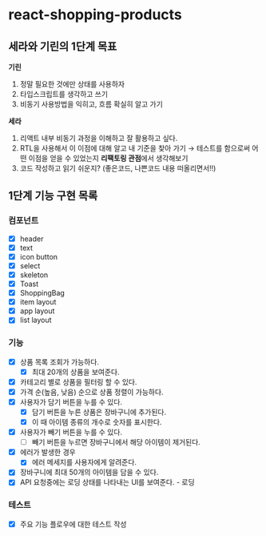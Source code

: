 # react-shopping-products

## 세라와 기린의 1단계 목표

**기린**

1. 정말 필요한 것에만 상태를 사용하자
2. 타입스크립트를 생각하고 쓰기
3. 비동기 사용방법을 익히고, 흐름 확실히 알고 가기

**세라**

1. 리액트 내부 비동기 과정을 이해하고 잘 활용하고 싶다.
2. RTL을 사용해서 이 이점에 대해 알고 내 기준을 찾아 가기 → 테스트를 함으로써 어떤 이점을 얻을 수 있었는지 **리팩토링 관점**에서 생각해보기
3. 코드 작성하고 읽기 쉬운지? (좋은코드, 나쁜코드 내용 떠올리면서!!)

## 1단계 기능 구현 목록

### 컴포넌트

- [x] header
- [x] text
- [x] icon button
- [x] select
- [x] skeleton
- [x] Toast
- [x] ShoppingBag
- [x] item layout
- [x] app layout
- [x] list layout

### 기능

- [x] 상품 목록 조회가 가능하다.
  - [x] 최대 20개의 상품을 보여준다.
- [x] 카테고리 별로 상품을 필터링 할 수 있다.
- [x] 가격 순(높음, 낮음) 순으로 상품 정렬이 가능하다.
- [x] 사용자가 담기 버튼을 누를 수 있다.
  - [x] 담기 버튼을 누른 상품은 장바구니에 추가된다.
  - [x] 이 때 아이템 종류의 개수로 숫자를 표시한다.
- [x] 사용자가 빼기 버튼을 누를 수 있다.
  - [ ] 빼기 버튼을 누르면 장바구니에서 해당 아이템이 제거된다.
- [x] 에러가 발생한 경우
  - [x] 에러 메세지를 사용자에게 알려준다.
- [x] 장바구니에 최대 50개의 아이템을 담을 수 있다.
- [x] API 요청중에는 로딩 상태를 나타내는 UI를 보여준다. - 로딩

### 테스트

- [x] 주요 기능 플로우에 대한 테스트 작성
